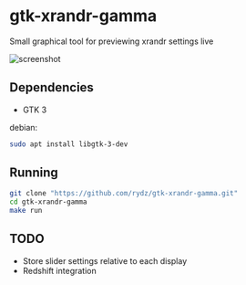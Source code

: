 # gtk-xrandr-gamma
Small graphical tool for previewing xrandr settings live

![screenshot](https://i.imgur.com/Hq97f6S.png)

## Dependencies
- GTK 3

debian:
```bash
sudo apt install libgtk-3-dev
```

## Running

```bash
git clone "https://github.com/rydz/gtk-xrandr-gamma.git"
cd gtk-xrandr-gamma
make run
```

## TODO
- Store slider settings relative to each display
- Redshift integration